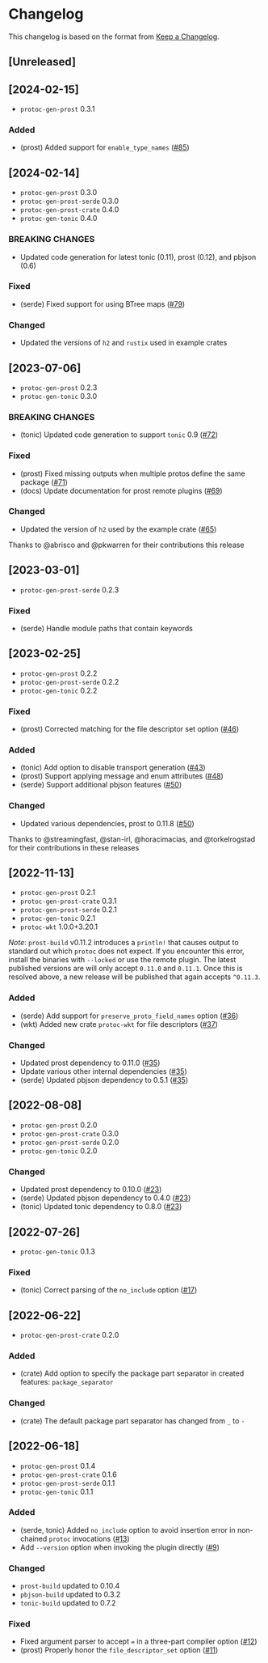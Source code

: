 # Changelog

This changelog is based on the format from [Keep a Changelog](https://keepachangelog.com/en/1.0.0/).

## [Unreleased]

## [2024-02-15]

- `protoc-gen-prost` 0.3.1

### Added

- (prost) Added support for `enable_type_names` ([#85])

[#85]: https://github.com/neoeinstein/protoc-gen-prost/pull/85

## [2024-02-14]

- `protoc-gen-prost` 0.3.0
- `protoc-gen-prost-serde` 0.3.0
- `protoc-gen-prost-crate` 0.4.0
- `protoc-gen-tonic` 0.4.0

### BREAKING CHANGES

- Updated code generation for latest tonic (0.11), prost (0.12), and pbjson (0.6)

### Fixed

- (serde) Fixed support for using BTree maps ([#79])

### Changed

- Updated the versions of `h2` and `rustix` used in example crates

[#79]: https://github.com/neoeinstein/protoc-gen-prost/pull/79

## [2023-07-06]

- `protoc-gen-prost` 0.2.3
- `protoc-gen-tonic` 0.3.0

### BREAKING CHANGES

- (tonic) Updated code generation to support `tonic` 0.9 ([#72])

### Fixed

- (prost) Fixed missing outputs when multiple protos define the same package ([#71])
- (docs) Update documentation for prost remote plugins ([#69])

### Changed

- Updated the version of `h2` used by the example crate ([#65])

Thanks to @abrisco and @pkwarren for their contributions this release

[#65]: https://github.com/neoeinstein/protoc-gen-prost/pull/65
[#69]: https://github.com/neoeinstein/protoc-gen-prost/pull/69
[#71]: https://github.com/neoeinstein/protoc-gen-prost/pull/71
[#72]: https://github.com/neoeinstein/protoc-gen-prost/pull/72

## [2023-03-01]

- `protoc-gen-prost-serde` 0.2.3

### Fixed

- (serde) Handle module paths that contain keywords

## [2023-02-25]

- `protoc-gen-prost` 0.2.2
- `protoc-gen-prost-serde` 0.2.2
- `protoc-gen-tonic` 0.2.2

### Fixed

- (prost) Corrected matching for the file descriptor set option ([#46])

### Added

- (tonic) Add option to disable transport generation ([#43])
- (prost) Support applying message and enum attributes ([#48])
- (serde) Support additional pbjson features ([#50])

### Changed

- Updated various dependencies, prost to 0.11.8 ([#50])

Thanks to @streamingfast, @stan-irl, @horacimacias, and @torkelrogstad for
their contributions in these releases

[#43]: https://github.com/neoeinstein/protoc-gen-prost/pull/43
[#46]: https://github.com/neoeinstein/protoc-gen-prost/pull/46
[#48]: https://github.com/neoeinstein/protoc-gen-prost/pull/48
[#50]: https://github.com/neoeinstein/protoc-gen-prost/pull/50

## [2022-11-13]

- `protoc-gen-prost` 0.2.1
- `protoc-gen-prost-crate` 0.3.1
- `protoc-gen-prost-serde` 0.2.1
- `protoc-gen-tonic` 0.2.1
- `protoc-wkt` 1.0.0+3.20.1

*Note*: `prost-build` v0.11.2 introduces a `println!` that causes output to standard out which `protoc`
does not expect. If you encounter this error, install the binaries with `--locked` or use the remote
plugin. The latest published versions are will only accept `0.11.0` and `0.11.1`. Once this is resolved
above, a new release will be published that again accepts `^0.11.3`.

### Added

- (serde) Add support for `preserve_proto_field_names` option ([#36])
- (wkt) Added new crate `protoc-wkt` for file descriptors ([#37])

### Changed

- Updated prost dependency to 0.11.0 ([#35])
- Update various other internal dependencies ([#35])
- (serde) Updated pbjson dependency to 0.5.1 ([#35])

[#35]: https://github.com/neoeinstein/protoc-gen-prost/pull/35
[#36]: https://github.com/neoeinstein/protoc-gen-prost/pull/36
[#37]: https://github.com/neoeinstein/protoc-gen-prost/pull/37

## [2022-08-08]

- `protoc-gen-prost` 0.2.0
- `protoc-gen-prost-crate` 0.3.0
- `protoc-gen-prost-serde` 0.2.0
- `protoc-gen-tonic` 0.2.0

### Changed

- Updated prost dependency to 0.10.0 ([#23])
- (serde) Updated pbjson dependency to 0.4.0 ([#23])
- (tonic) Updated tonic dependency to 0.8.0 ([#23])

[#23]: https://github.com/neoeinstein/protoc-gen-prost/pull/23

## [2022-07-26]

- `protoc-gen-tonic` 0.1.3

### Fixed

- (tonic) Correct parsing of the `no_include` option ([#17])

[#17]: https://github.com/neoeinstein/protoc-gen-prost/pull/17

## [2022-06-22]

- `protoc-gen-prost-crate` 0.2.0

### Added

- (crate) Add option to specify the package part separator in created features: `package_separator`

### Changed

- (crate) The default package part separator has changed from `_` to `-`

## [2022-06-18]

- `protoc-gen-prost` 0.1.4
- `protoc-gen-prost-crate` 0.1.6
- `protoc-gen-prost-serde` 0.1.1
- `protoc-gen-tonic` 0.1.1

### Added

- (serde, tonic) Added `no_include` option to avoid insertion error in non-chained `protoc` invocations ([#13])
- Add `--version` option when invoking the plugin directly ([#9])

### Changed

- `prost-build` updated to 0.10.4
- `pbjson-build` updated to 0.3.2
- `tonic-build` updated to 0.7.2

### Fixed

- Fixed argument parser to accept `=` in a three-part compiler option ([#12])
- (prost) Properly honor the `file_descriptor_set` option ([#11])

[#9]: https://github.com/neoeinstein/protoc-gen-prost/pull/9
[#11]: https://github.com/neoeinstein/protoc-gen-prost/pull/11
[#12]: https://github.com/neoeinstein/protoc-gen-prost/pull/12
[#13]: https://github.com/neoeinstein/protoc-gen-prost/pull/13

<!-- markdownlint-disable-file MD024 -->
